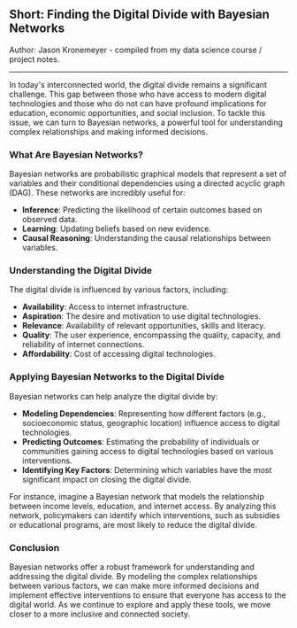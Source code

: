 ## Short: Finding the Digital Divide with Bayesian Networks

Author: Jason Kronemeyer - compiled from my data science course / project notes.

---

In today's interconnected world, the digital divide remains a significant challenge. This gap between those who have access to modern digital technologies and those who do not can have profound implications for education, economic opportunities, and social inclusion. To tackle this issue, we can turn to Bayesian networks, a powerful tool for understanding complex relationships and making informed decisions.

### What Are Bayesian Networks?

Bayesian networks are probabilistic graphical models that represent a set of variables and their conditional dependencies using a directed acyclic graph (DAG). These networks are incredibly useful for:

- **Inference**: Predicting the likelihood of certain outcomes based on observed data.
- **Learning**: Updating beliefs based on new evidence.
- **Causal Reasoning**: Understanding the causal relationships between variables.

### Understanding the Digital Divide

The digital divide is influenced by various factors, including:

- **Availability**: Access to internet infrastructure.
- **Aspiration**: The desire and motivation to use digital technologies.
- **Relevance**: Availability of relevant opportunities, skills and literacy.
- **Quality**: The user experience, encompassing the quality, capacity, and reliability of internet connections.
- **Affordability**: Cost of accessing digital technologies.

### Applying Bayesian Networks to the Digital Divide

Bayesian networks can help analyze the digital divide by:

- **Modeling Dependencies**: Representing how different factors (e.g., socioeconomic status, geographic location) influence access to digital technologies.
- **Predicting Outcomes**: Estimating the probability of individuals or communities gaining access to digital technologies based on various interventions.
- **Identifying Key Factors**: Determining which variables have the most significant impact on closing the digital divide.

For instance, imagine a Bayesian network that models the relationship between income levels, education, and internet access. By analyzing this network, policymakers can identify which interventions, such as subsidies or educational programs, are most likely to reduce the digital divide.

### Conclusion

Bayesian networks offer a robust framework for understanding and addressing the digital divide. By modeling the complex relationships between various factors, we can make more informed decisions and implement effective interventions to ensure that everyone has access to the digital world. As we continue to explore and apply these tools, we move closer to a more inclusive and connected society.
